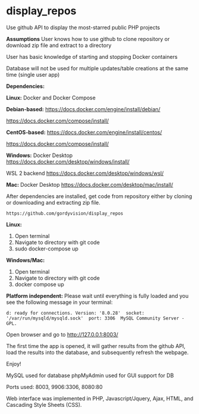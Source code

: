# display_repos
Use github API to display the most-starred public PHP projects

**Assumptions**
User knows how to use github to clone repository or download zip file and extract to a directory

User has basic knowledge of starting and stopping Docker containers

Database will not be used for multiple updates/table creations at the same time (single user app)

**Dependencies:**

**Linux:**
Docker and Docker Compose

**Debian-based:**
https://docs.docker.com/engine/install/debian/

https://docs.docker.com/compose/install/

**CentOS-based:**
https://docs.docker.com/engine/install/centos/

https://docs.docker.com/compose/install/

**Windows:**
Docker Desktop https://docs.docker.com/desktop/windows/install/

WSL 2 backend https://docs.docker.com/desktop/windows/wsl/

**Mac:**
Docker Desktop https://docs.docker.com/desktop/mac/install/

After dependencies are installed, get code from repository either by cloning or downloading and extracting zip file.
```
https://github.com/gordyvision/display_repos
```
**Linux:**
1. Open terminal
2. Navigate to directory with git code
3. sudo docker-compose up

**Windows/Mac:**
1. Open terminal
2. Navigate to directory with git code
3. docker compose up

**Platform independent:**
Please wait until everything is fully loaded and you see the following message in your terminal:
```
d: ready for connections. Version: '8.0.28'  socket: '/var/run/mysqld/mysqld.sock'  port: 3306  MySQL Community Server - GPL.
```

Open browser and go to http://127.0.0.1:8003/

The first time the app is opened, it will gather results from the github API, load the results into the database, and subsequently refresh the webpage.

Enjoy!

MySQL used for database
phpMyAdmin used for GUI support for DB

Ports used:
8003, 9906:3306, 8080:80

Web interface was implemented in PHP, Javascript/Jquery, Ajax, HTML, and Cascading Style Sheets (CSS).

